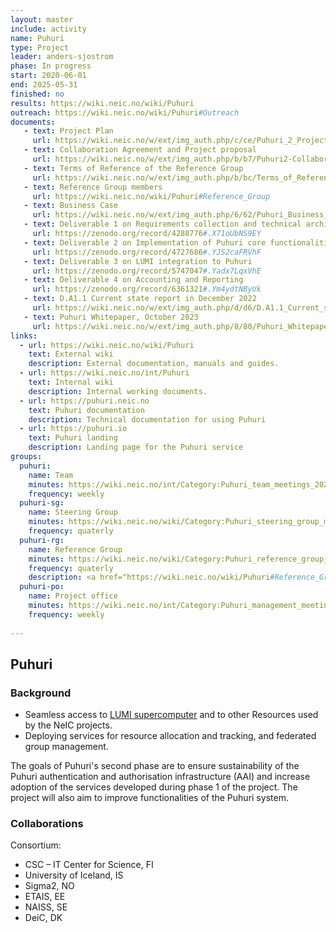 ```yaml
---
layout: master
include: activity
name: Puhuri
type: Project
leader: anders-sjostrom
phase: In progress
start: 2020-06-01
end: 2025-05-31
finished: no
results: https://wiki.neic.no/wiki/Puhuri
outreach: https://wiki.neic.no/wiki/Puhuri#Outreach
documents:
   - text: Project Plan
     url: https://wiki.neic.no/w/ext/img_auth.php/c/ce/Puhuri_2_Project_Plan_20220603.pdf 
   - text: Collaboration Agreement and Project proposal 
     url: https://wiki.neic.no/w/ext/img_auth.php/b/b7/Puhuri2-Collaboration-Agreement-3.pdf 
   - text: Terms of Reference of the Reference Group
     url: https://wiki.neic.no/w/ext/img_auth.php/b/bc/Terms_of_Reference_for_Puhuri_Reference_Group.pdf
   - text: Reference Group members 
     url: https://wiki.neic.no/wiki/Puhuri#Reference_Group
   - text: Business Case
     url: https://wiki.neic.no/w/ext/img_auth.php/6/62/Puhuri_Business_Case.pdf
   - text: Deliverable 1 on Requirements collection and technical architecture plan.
     url: https://zenodo.org/record/4288776#.X71oUbNS9EY 
   - text: Deliverable 2 on Implementation of Puhuri core functionalities 
     url: https://zenodo.org/record/4727686#.YJS2caFRVhF 
   - text: Deliverable 3 on LUMI integration to Puhuri
     url: https://zenodo.org/record/5747047#.Yadx7LqxVhE  
   - text: Deliverable 4 on Accounting and Reporting
     url: https://zenodo.org/record/6361321#.Ym4ydtNByUk
   - text: D.A1.1 Current state report in December 2022
     url: https://wiki.neic.no/w/ext/img_auth.php/d/d6/D.A1.1_Current_state_report.pdf 
   - text: Puhuri Whitepaper, October 2023
     url: https://wiki.neic.no/w/ext/img_auth.php/8/80/Puhuri_Whitepaper.pdf
links:
  - url: https://wiki.neic.no/wiki/Puhuri
    text: External wiki
    description: External documentation, manuals and guides.
  - url: https://wiki.neic.no/int/Puhuri
    text: Internal wiki
    description: Internal working documents.
  - url: https://puhuri.neic.no
    text: Puhuri documentation
    description: Technical documentation for using Puhuri
  - url: https://puhuri.io
    text: Puhuri landing
    description: Landing page for the Puhuri service
groups:
  puhuri:
    name: Team
    minutes: https://wiki.neic.no/int/Category:Puhuri_team_meetings_2020 
    frequency: weekly
  puhuri-sg:
    name: Steering Group
    minutes: https://wiki.neic.no/wiki/Category:Puhuri_steering_group_meetings
    frequency: quaterly
  puhuri-rg:
    name: Reference Group
    minutes: https://wiki.neic.no/wiki/Category:Puhuri_reference_group_meetings
    frequency: quaterly
    description: <a href="https://wiki.neic.no/wiki/Puhuri#Reference_Group">Reference Group members</a>
  puhuri-po:
    name: Project office
    minutes: https://wiki.neic.no/int/Category:Puhuri_management_meetings_2020 
    frequency: weekly
     
---
```

## Puhuri

### Background

* Seamless access to <A HREF="https://www.lumi-supercomputer.eu/">LUMI supercomputer</A> and to other Resources used by the NeIC projects.
* Deploying services for resource allocation and tracking, and federated group management.

The goals of Puhuri's second phase are to ensure sustainability of the Puhuri authentication and authorisation infrastructure (AAI) and increase adoption of the services developed during phase 1 of the project. The project will also aim to improve functionalities of the Puhuri system.

### Collaborations
Consortium:
* CSC – IT Center for Science, FI
* University of Iceland, IS
* Sigma2, NO
* ETAIS, EE
* NAISS, SE
* DeiC, DK

